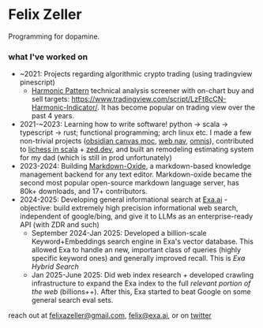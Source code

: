 # Felix Zeller

Programming for dopamine.

### what I've worked on

- ~2021: Projects regarding algorithmic crypto trading (using tradingview pinescript)
  - [Harmonic Pattern](https://www.investopedia.com/articles/forex/11/harmonic-patterns-in-the-currency-markets.asp) technical analysis screener with on-chart buy and sell targets: https://www.tradingview.com/script/LzFt8cCN-Harmonic-Indicator/. It has become popular on trading view over the past 4 years.
- 2021-~2023: Learning how to write software! python -> scala -> typescript -> rust; functional programming; arch linux etc. I made a few non-trivial projects ([obsidian canvas moc](https://github.com/Feel-ix-343/obsidian-canvas-moc), [web nav](https://github.com/Feel-ix-343/Web_Nav), [omnis](https://github.com/Feel-ix-343/Omnis)), contributed to [lichess in scala](https://lichess.org/) + [zed.dev](https://zed.dev/), and built an remodeling estimating system for my dad (which is still in prod unfortunately)
- 2023-2024: Building [Markdown-Oxide](https://github.com/Feel-ix-343/markdown-oxide), a markdown-based knowledge management backend for any text editor. Markdown-oxide became the second most popular open-source markdown language server, has 80k+ downloads, and 17+ contributors.
- 2024-2025: Developing general informational search at [Exa.ai](https://exa.ai/) - objective: build extremely high precision informational web search, independent of google/bing, and give it to LLMs as an enterprise-ready API (with ZDR and such)
  - September 2024-Jan 2025: Developed a billion-scale Keyword+Embeddings search engine in Exa's vector database. This allowed Exa to handle an new, important class of queries (highly specific keyword ones) and generally improved recall. This is *Exa Hybrid Search*
  - Jan 2025-June 2025: Did web index research + developed crawling infrastructure to expand the Exa index to the full *relevant portion of the web* (billions++). After this, Exa started to beat Google on some general search eval sets.

reach out at felixazeller@gmail.com, felix@exa.ai, or on [twitter](https://x.com/feel_ix_)
